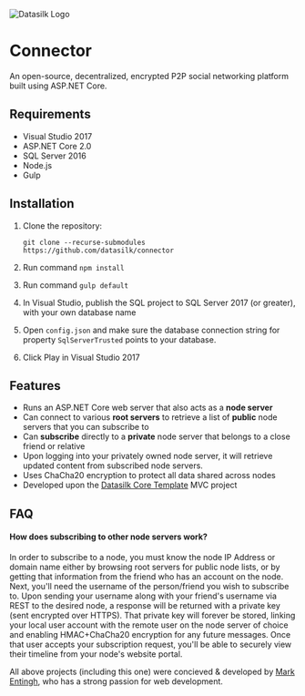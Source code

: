 ![Datasilk Logo](http://www.markentingh.com/projects/connector/logo.png)

# Connector

An open-source, decentralized, encrypted P2P social networking platform built using ASP.NET Core.

## Requirements

* Visual Studio 2017
* ASP.NET Core 2.0
* SQL Server 2016
* Node.js
* Gulp

## Installation

1. Clone the repository:

    ```git clone --recurse-submodules https://github.com/datasilk/connector```

2. Run command ```npm install```
3. Run command ```gulp default```
4. In Visual Studio, publish the SQL project to SQL Server 2017 (or greater), with your own database name
5. Open `config.json` and make sure the database connection string for property `SqlServerTrusted` points to your database.
6. Click Play in Visual Studio 2017

## Features
* Runs an ASP.NET Core web server that also acts as a **node server**
* Can connect to various **root servers** to retrieve a list of **public** node servers that you can subscribe to
* Can **subscribe** directly to a **private** node server that belongs to a close friend or relative
* Upon logging into your privately owned node server, it will retrieve updated content from subscribed node servers.
* Uses ChaCha20 encryption to protect all data shared across nodes
* Developed upon the [Datasilk Core Template](https://www.github.com/Datasilk/CoreTemplate) MVC project

## FAQ

#### How does subscribing to other node servers work?
In order to subscribe to a node, you must know the node IP Address or domain name either by browsing root servers for public node lists, or by getting that information from the friend who has an account on the node. Next, you'll need the username of the person/friend you wish to subscribe to. Upon sending your username along with your friend's username via REST to the desired node, a response will be returned with a private key (sent encrypted over HTTPS). That private key will forever be stored, linking your local user account with the remote user on the node server of choice and enabling HMAC+ChaCha20 encryption for any future messages. Once that user accepts your subscription request, you'll be able to securely view their timeline from your node's website portal.


All above projects (including this one) were concieved & developed by [Mark Entingh](https://www.markentingh.com), who has a strong passion for web development.




